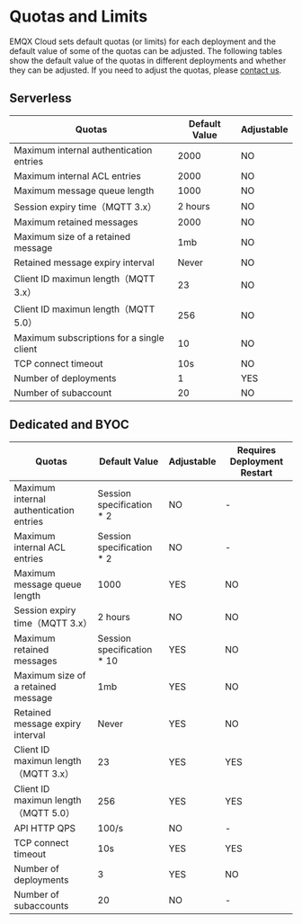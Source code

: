 # Quotas and Limits

EMQX Cloud sets default quotas (or limits) for each deployment and the default value of some of the quotas can be adjusted. The following tables show the default value of the quotas in different deployments and whether they can be adjusted. If you need to adjust the quotas, please [contact us](../feature/tickets.md).

## Serverless
| Quotas   | **Default Value**          | **Adjustable**     |
| --------------------| ----------------------- | ------------------|
| Maximum internal authentication entries   | 2000                | NO                 |
| Maximum internal ACL entries     | 2000                | NO                   |
| Maximum message queue length     | 1000                | NO                   |
| Session expiry time（MQTT 3.x）     | 2 hours                | NO                   |
| Maximum retained messages     | 2000                | NO                   |
| Maximum size of a retained message     | 1mb                | NO                   |
| Retained message expiry interval     | Never                | NO                   |
| Client ID maximun length（MQTT 3.x）     | 23                | NO                   |
| Client ID maximun length（MQTT 5.0）     | 256                | NO                   |
| Maximum subscriptions for a single client     | 10                | NO                   |
| TCP connect timeout     | 10s                | NO                   |
| Number of deployments    | 1                | YES                   |
| Number of subaccount     | 20                | NO                   |


## Dedicated and BYOC

| **Quotas** | **Default Value**          | **Adjustable**           |**Requires Deployment Restart** |
| --------------------| ----------------------- | ------------------|------------------|
| Maximum internal authentication entries      |  Session specification * 2      | NO                  |-|
| Maximum internal ACL entries     | Session specification * 2      | NO                   |-|
| Maximum message queue length     | 1000                | YES                   |NO|
| Session expiry time（MQTT 3.x）     | 2 hours                | NO                   |NO|
| Maximum retained messages    | Session specification * 10    | YES                   |NO|
| Maximum size of a retained message     | 1mb                | YES                   |NO|
| Retained message expiry interval     | Never                | YES                   |NO|
| Client ID maximun length（MQTT 3.x）     | 23                | YES                   |YES|
| Client ID maximun length（MQTT 5.0）     | 256                | YES                   |YES|
| API HTTP QPS     | 100/s                | NO                   |-|
| TCP connect timeout     | 10s                | YES                   |YES|
| Number of deployments     | 3                | YES                   |NO|
| Number of subaccounts    | 20                | NO                   |-|
